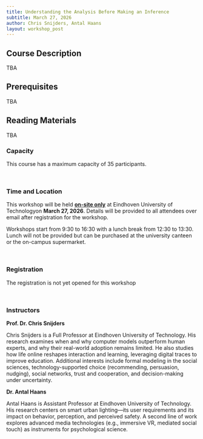 ```yaml
---
title: Understanding the Analysis Before Making an Inference
subtitle: March 27, 2026
author: Chris Snijders, Antal Haans
layout: workshop_post
---
```


## Course Description

TBA
<br>
## Prerequisites

TBA
<br>

## Reading Materials

TBA
<br>

### Capacity

This course has a maximum capacity of 35 participants.

<br>

### Time and Location

This workshop will be held <ins>**on-site only**</ins> at Eindhoven University of Technologyon **March 27, 2026**. Details will be provided to all attendees over email after registration for the workshop.

Workshops start from 9:30 to 16:30 with a lunch break from 12:30 to 13:30. Lunch will not be provided but can be purchased at the university canteen or the on-campus supermarket. 

<br>

### Registration

The registration is not yet opened for this workshop


<br>

### Instructors

**Prof. Dr. Chris Snijders**

Chris Snijders is a Full Professor at Eindhoven University of Technology. His research examines when and why computer models outperform human experts, and why their real-world adoption remains limited. He also studies how life online reshapes interaction and learning, leveraging digital traces to improve education. Additional interests include formal modeling in the social sciences, technology-supported choice (recommending, persuasion, nudging), social networks, trust and cooperation, and decision-making under uncertainty.

**Dr. Antal Haans**

Antal Haans is Assistant Professor at Eindhoven University of Technology. His research centers on smart urban lighting—its user requirements and its impact on behavior, perception, and perceived safety. A second line of work explores advanced media technologies (e.g., immersive VR, mediated social touch) as instruments for psychological science. 
